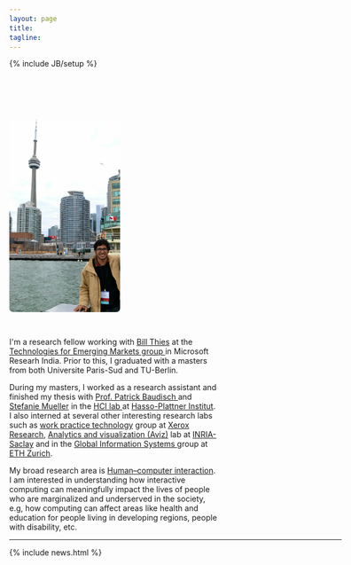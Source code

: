 ```yaml
---
layout: page
title: 
tagline: 
---
```

{% include JB/setup %}
<div>
<div style="float: left; width: 200px; margin-right: 20px; margin-top: 78px;"><img style="border-radius: 7px;" src="assets/images/Sai_Toronto.jpg" /></div>
<div style="float: left; width: 375px;  margin-top: 28px;">
   <p>I'm a research fellow working with <a href="http://research.microsoft.com/en-us/um/people/thies/">Bill Thies</a> at the <a href="http://research.microsoft.com/en-us/groups/tem/">Technologies for Emerging Markets group </a> in Microsoft Researh India. 
   Prior to this, I graduated with a masters from both Universite Paris-Sud and TU-Berlin. <p> During my masters, I worked as a research assistant and finished my thesis with <a href="http://www.patrickbaudisch.com/"> Prof. Patrick Baudisch </a> and <a href="http://stefaniemueller.org/">Stefanie Mueller</a> in the <a href="http://hpi.de/baudisch/home.html"> HCI lab </a> at <a href="http://hpi.de"> Hasso-Plattner Institut</a>. 
   I also interned at several other interesting research labs such as <a href="http://www.xrce.xerox.com/Research-Development/Services-Innovation-Laboratory/Work-Practice-Technology/Approach">work practice technology</a> group at <a href="http://www.xrce.xerox.com">Xerox Research</a>, <a href="http://www.aviz.fr">Analytics and visualization (Aviz)</a> lab at <a href="http://www.inria.fr/centre/saclay">INRIA-Saclay</a> and in the <a href="http://www.globis.ethz..ch/research/index">Global Information Systems </a> group at <a href="https://www.ethz.ch/en.html">ETH Zurich</a>.

   <p> My broad research area is <a href="http://en.wikipedia.org/wiki/Human%E2%80%93computer_interaction">Human–computer interaction</a>. I am interested in understanding how interactive computing can meaningfully impact the lives of people who are marginalized and underserved in the society, e.g, how computing can affect areas like health and education for people living in developing regions, people with disability, etc.</p>
</div>
              
</div>
<hr style="width: 600px"/>
{% include news.html %}
	